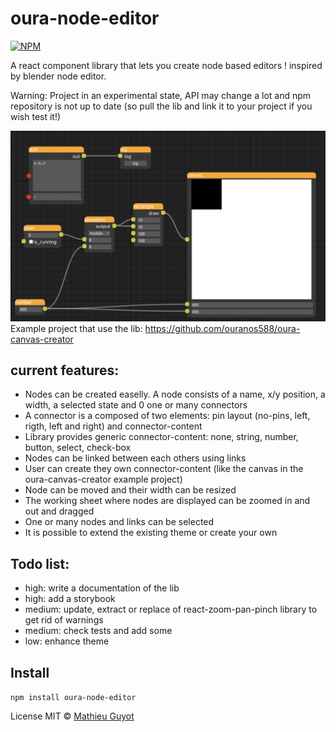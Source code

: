 # oura-node-editor

[![NPM](https://img.shields.io/npm/v/oura-node-editor.svg
)](https://www.npmjs.com/package/oura-node-editor)

A react component library that lets you create node based editors ! inspired by blender node editor.

Warning: Project in an experimental state, API may change a lot and npm repository is not up to date (so pull the lib and link it to your project if you wish test it!)

![canvas editor](doc/img/canvas-editor.png)
Example project that use the lib: https://github.com/ouranos588/oura-canvas-creator

## current features:
* Nodes can be created easelly. A node consists of a name, x/y position, a width, a selected state and 0 one or many connectors
* A connector is a composed of two elements: pin layout (no-pins, left, rigth, left and right) and connector-content
* Library provides generic connector-content: none, string, number, button, select, check-box
* Nodes can be linked between each others using links
* User can create they own connector-content (like the canvas in the oura-canvas-creator example project)
* Node can be moved and their width can be resized
* The working sheet where nodes are displayed can be zoomed in and out and dragged
* One or many nodes and links can be selected
* It is possible to extend the existing theme or create your own

## Todo list:
* high: write a documentation of the lib
* high: add a storybook
* medium: update, extract or replace of react-zoom-pan-pinch library to get rid of warnings
* medium: check tests and add some
* low: enhance theme

## Install
`npm install oura-node-editor`

License MIT © [Mathieu Guyot](https://github.com/mathieuguyot)
